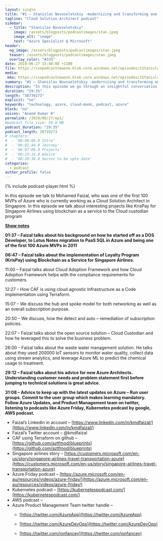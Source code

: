 ```yaml
---
layout: single
title: "#1 – Stanislav Novoseletskiy -modernizing and transforming one of the largest transportation systems in the world"
tagline: "Cloud Solution Architect podcast"
sidebar:
  - title: "Stanislav Novoseletskiy"
    image: /assets/blogposts/podcastimages/stan.jpeg
    image_alt: "image"
    text: "Azure Specialist @ Microsoft"
header:
  og_image: /assets/blogposts/podcastimages/stan.jpeg
  teaser: /assets/blogposts/podcastimages/stan.jpeg
  overlay_color: "#333"
date: 2019-06-27 15:40:00 +1100
file: https://csapodcastnewone.blob.core.windows.net/episodes/1StanislavNovoseletsky.m4a
media: 
 m4a: https://csapodcastnewone.blob.core.windows.net/episodes/1StanislavNovoseletsky.m4a
summary: "#1 – Stanislav Novoseletskiy -modernizing and transforming one of the largest transportation systems in the world"
description: "In this episode we go through an insightful conversation with Stanislav (Stan) who is currently an Azure Solution Specialist working for Microsoft serving the NYC region.He talks about how he used Azure to transform some of the worlds largest transit systems IT infrastructure and reporting. He also shares very useful advice for budding new Azure architects not just from a technical perspective but also from a business and impact perspective."
duration: "29:35" 
length: "38739273"
explicit: "no" 
keywords: "technology, azure, cloud-monk, podcast, azure"
block: "no" 
voices: "Anand Kumar R"
permalink: /2019/06/27/ep1/
#podcast_file_size: 50.0 MB 
podcast_duration: "29:35" 
podcast_length: 38739273
# chapters:
#  - '00:00:00.0 Intro'
#  - '00:01:44.0 Journey'
#  - '00:07:09.0 Projects'
#  - '00:15:14.0 Advice'
#  - '00:20:30.0 Secret to be upto date'
categories:
  - podcast
author_profile: false
---
```


{% include podcast-player.html %}

In this episode we talk to Mohamed Faizal, who was one of the first 100 MVPs of Azure who is currently working as a Cloud Solution Architect in Singapore. In this episode we talk about interesting projects like KrisPay for Singapore Airlines using blockchain as a service to the Cloud custodian program

**<u>Show notes</u>**

**01:37 – Faizal talks about his background on how he started off as a DOS Developer, to Lotus Notes migration to PaaS SQL in Azure and being one of the first 100 Azure MVPs in 2011**

**06:47 – Faizal talks about the implementation of Loyalty Program (KrisPay) using Blockchain as a Service for Singapore Airlines.**

11:00 – Faizal talks about Cloud Adoption Framework and how Cloud Adoption Framework helps with the compliance requirements for customers.

12:27 – How CAF is using cloud agnostic Infrastructure as a Code implementation using Terraform.

15:07 – We discuss the hub and spoke model for both networking as well as an overall subscription purpose.

20:50 – We discuss, how the detect and auto – remediation of subscription policies.

22:07 – Faizal talks about the open source solution – Cloud Custodian and how he leveraged this to solve the business problem.

26:00 – Faizal talks about the waste water management solution. He talks about they used 200000 IoT sensors to monitor water quality, collect data using stream analytics, and leverage Azure ML to predict the chemical usage to treatment.

**29:12 – Faizal talks about his advice for new Azure Architects. Understanding customer needs and problem statement first before jumping to technical solutions is great advice.**

**31:08 – Advice to keep up with the latest updates on Azure – Run user groups. Commit to the user group which makes learning mandatory. Follow Azure Updates, and Product Management team on twitter, listening to podcasts like Azure Friday, Kubernetes podcast by google, AWS podcast.**

*   Faizal’s Linkedin in account – [https://www.linkedin.com/in/kmdfaizal/](https://www.linkedin.com/in/kmdfaizal/)
*   Faizal’s Twitter account – @kmdfaizal
*   CAF using Terraform on github – [https://github.com/aztfmod/blueprints](https://github.com/aztfmod/blueprints)
*   Singapore airlines story – [https://customers.microsoft.com/en-us/story/singapore-airlines-travel-transportation-azure](https://customers.microsoft.com/en-us/story/singapore-airlines-travel-transportation-azure)
*   Azure Friday podcast – [https://azure.microsoft.com/en-au/resources/videos/azure-friday/](https://azure.microsoft.com/en-au/resources/videos/azure-friday/)
*   Kubernetes podcast – [https://kubernetespodcast.com/](https://kubernetespodcast.com/)
*   AWS podcast –
*   Azure Product Management Team twitter handle –
    *   [https://twitter.com/AzureApp](https://twitter.com/AzureApp)

    *   [https://twitter.com/AzureDevOps](https://twitter.com/AzureDevOps)

    *   [https://twitter.com/jonfancey](https://twitter.com/jonfancey)